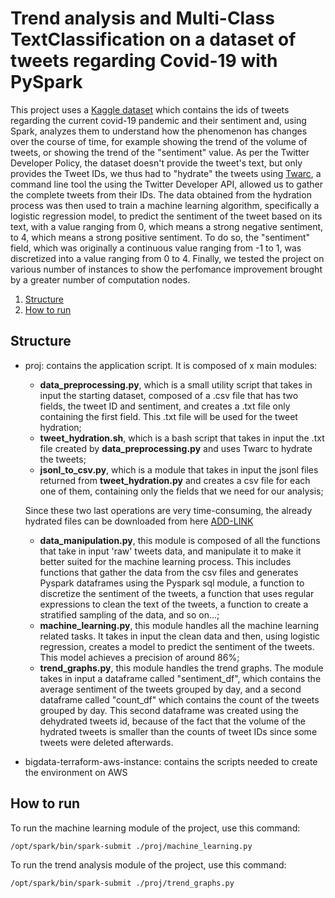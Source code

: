 # Trend analysis and Multi-Class TextClassification on a dataset of tweets regarding Covid-19 with PySpark
This project uses a [Kaggle dataset](https://www.kaggle.com/varisha25/ieee-covid19-tweets-dataset) which contains the ids of tweets regarding the current covid-19 pandemic and their sentiment and, using Spark, analyzes them to understand how the phenomenon has changes over the course of time, for example showing the trend of the volume of tweets, or showing the trend of the "sentiment" value.
As per the Twitter Developer Policy, the dataset doesn't provide the tweet's text, but only provides the Tweet IDs, we thus had to "hydrate" the tweets using [Twarc](https://github.com/DocNow/twarc), a command line tool the using the Twitter Developer API, allowed us to gather the complete tweets from their IDs.
The data obtained from the hydration process was then used to train a machine learning algorithm, specifically a logistic regression model, to predict the sentiment of the tweet based on its text, with a value ranging from 0, which means a strong negative sentiment, to 4, which means a strong positive sentiment. To do so, the "sentiment" field, which was originally a continuous value ranging from -1 to 1, was discretized into a value ranging from 0 to 4.
Finally, we tested the project on various number of instances to show the perfomance improvement brought by a greater number of computation nodes.

1. [Structure](#Structure)
2. [How to run](#How-to-run)

## Structure
* proj: contains the application script. It is composed of x main modules:
    * **data_preprocessing.py**, which is a small utility script that takes in input the starting dataset, composed of a .csv file that has two fields, the tweet ID and sentiment, and creates a .txt file only containing the first field. This .txt file will be used for the tweet hydration;
    * **tweet_hydration.sh**, which is a bash script that takes in input the .txt file created by **data_preprocessing.py** and uses Twarc to hydrate the tweets;
    * **jsonl_to_csv.py**, which is a module that takes in input the jsonl files returned from **tweet_hydration.py** and creates a csv file for each one of them, containing only the fields that we need for our analysis;

   Since these two last operations are very time-consuming, the already hydrated files can be downloaded from here [ADD-LINK](www.google.com)
    * **data_manipulation.py**, this module is composed of all the functions that take in input 'raw' tweets data, and manipulate it to make it better suited for the machine learning process. This includes functions that gather the data from the csv files and generates Pyspark dataframes using the Pyspark sql module, a function to discretize the sentiment of the tweets, a function that uses regular expressions to clean the text of the tweets, a function to create a stratified sampling of the data, and so on...;
    * **machine_learning.py**, this module handles all the machine learning related tasks. It takes in input the clean data and then, using logistic regression, creates a model to predict the sentiment of the tweets. This model achieves a precision of around 86%;
    * **trend_graphs.py**, this module handles the trend graphs. The module takes in input a dataframe called "sentiment_df", which contains the average sentiment of the tweets grouped by day, and a second dataframe called "count_df" which contains the count of the tweets grouped by day. This second dataframe was created using the dehydrated tweets id, because of the fact that the volume of the hydrated tweets is smaller than the counts of tweet IDs since some tweets were deleted afterwards.

* bigdata-terraform-aws-instance: contains the scripts needed to create the environment on AWS

## How to run
To run the machine learning module of the project, use this command:
```
/opt/spark/bin/spark-submit ./proj/machine_learning.py
```
To run the trend analysis module of the project, use this command:
```
/opt/spark/bin/spark-submit ./proj/trend_graphs.py
```
